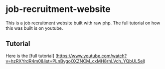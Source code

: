 # job-recruitment-website
This is a job recruitment website built with raw php. The full tutorial on how this was built is on youtube.

## Tutorial


Here is the [full tutorial] (https://www.youtube.com/watch?v=hzRXYrdR4m0&list=PLnBvgoOXZNCM_cxMH8rhLVch_YQbUL5el)
